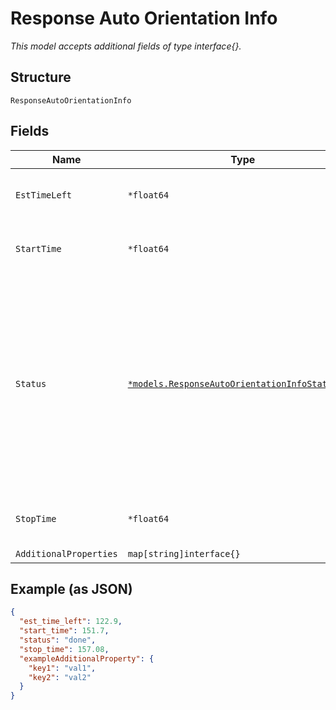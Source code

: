 
# Response Auto Orientation Info

*This model accepts additional fields of type interface{}.*

## Structure

`ResponseAutoOrientationInfo`

## Fields

| Name | Type | Tags | Description |
|  --- | --- | --- | --- |
| `EstTimeLeft` | `*float64` | Optional | Only when `status`==`inprogress`, estimate of the time to completion |
| `StartTime` | `*float64` | Optional | time when auto orient process was last queued for this map |
| `Status` | [`*models.ResponseAutoOrientationInfoStatusEnum`](../../doc/models/response-auto-orientation-info-status-enum.md) | Optional | The status of auto orient for a given map. enum:<br><br>* `pending`: Auto orient has not been requested for this map<br>* `inprogress`: Auto orient is currently processing<br>* `done`: The auto orient process has completed<br>* `error`: There was an error in the auto orient process |
| `StopTime` | `*float64` | Optional | time when auto orient completed or was manually stopped |
| `AdditionalProperties` | `map[string]interface{}` | Optional | - |

## Example (as JSON)

```json
{
  "est_time_left": 122.9,
  "start_time": 151.7,
  "status": "done",
  "stop_time": 157.08,
  "exampleAdditionalProperty": {
    "key1": "val1",
    "key2": "val2"
  }
}
```

